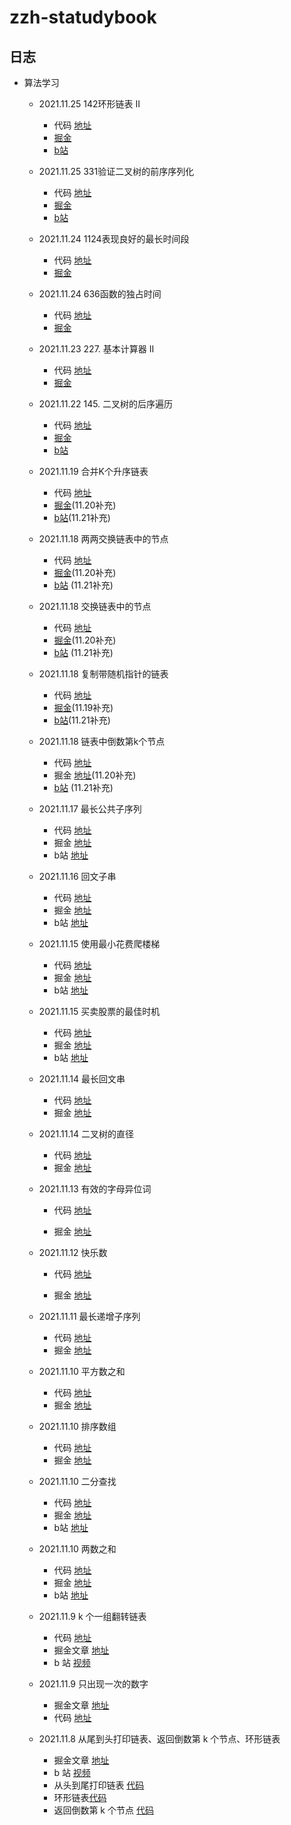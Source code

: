 <!--
 * @Author: your name
 * @Date: 2021-11-09 10:33:52
 * @LastEditTime: 2021-11-19 14:02:55
 * @LastEditors: Please set LastEditors
 * @Description: 打开koroFileHeader查看配置 进行设置: https://github.com/OBKoro1/koro1FileHeader/wiki/%E9%85%8D%E7%BD%AE
 * @FilePath: \zzh-statudybook\README.md
-->
<!-- 
- [代码]() 
- [掘金]() 
- [b站]() 
-->
# zzh-statudybook

## 日志

- 算法学习 
	- 2021.11.25 142环形链表 II
		- 代码 [地址](https://github.com/startgain/zzh-statudybook/blob/main/%E7%AE%97%E6%B3%95/leetCode/142环形链表II.html)
		- [掘金](https://juejin.cn/post/7034545652356874270/)
		- [b站](https://juejin.cn/post/7035266993687101453)
	- 2021.11.25 331验证二叉树的前序序列化
		- 代码 [地址](https://github.com/startgain/zzh-statudybook/blob/main/%E7%AE%97%E6%B3%95/leetCode/331验证二叉树的前序序列化.html)
		- [掘金](https://juejin.cn/post/7034545652356874270/)
		- [b站](https://www.bilibili.com/video/bv12Q4y1v7rp)
	- 2021.11.24 1124表现良好的最长时间段
		- 代码 [地址](https://github.com/startgain/zzh-statudybook/blob/main/%E7%AE%97%E6%B3%95/leetCode/1124表现良好的最长时间段.html)
		- [掘金](https://juejin.cn/post/7034208671227707428)
	- 2021.11.24 636函数的独占时间
		- 代码 [地址](https://github.com/startgain/zzh-statudybook/blob/main/%E7%AE%97%E6%B3%95/leetCode/636函数的独占时间.html)
		- [掘金](https://juejin.cn/post/7034166589960224782)
	- 2021.11.23 227. 基本计算器 II 
		- 代码 [地址](https://github.com/startgain/zzh-statudybook/blob/main/%E7%AE%97%E6%B3%95/leetCode/227.%20%E5%9F%BA%E6%9C%AC%E8%AE%A1%E7%AE%97%E5%99%A8%20II.html)
		- [掘金](https://juejin.cn/post/7033825333425995807/)
	- 2021.11.22 145. 二叉树的后序遍历
		- 代码 [地址](https://github.com/startgain/zzh-statudybook/blob/main/%E7%AE%97%E6%B3%95/leetCode/145.%20%E4%BA%8C%E5%8F%89%E6%A0%91%E7%9A%84%E5%90%8E%E5%BA%8F%E9%81%8D%E5%8E%86.html)
		- [掘金](https://juejin.cn/post/7033426861573013517/)
		- [b站](https://www.bilibili.com/video/BV1DL411T71U/)
	- 2021.11.19 合并K个升序链表
		- 代码 [地址](https://github.com/startgain/zzh-statudybook/blob/main/%E7%AE%97%E6%B3%95/leetCode/合并K个升序链表.html)
		- [掘金](https://juejin.cn/post/7033059148526780430)(11.20补充)
		- [b站](https://www.bilibili.com/video/BV1Sb4y1t7zu/)(11.21补充)
	- 2021.11.18 两两交换链表中的节点
		- 代码 [地址](https://github.com/startgain/zzh-statudybook/blob/main/%E7%AE%97%E6%B3%95/leetCode/两两交换链表中的节点.html)
		- [掘金](https://juejin.cn/post/7032692365571670046)(11.20补充)
		- [b站](https://www.bilibili.com/video/BV1rh41147ew/) (11.21补充)
	- 2021.11.18 交换链表中的节点
		- 代码 [地址](https://github.com/startgain/zzh-statudybook/blob/main/%E7%AE%97%E6%B3%95/leetCode/交换链表中的节点.html)
		- [掘金](https://juejin.cn/post/7032642194355781640)(11.20补充)
		- [b站](https://www.bilibili.com/video/BV14f4y1M7RL/) (11.21补充)
	- 2021.11.18 复制带随机指针的链表
		- 代码 [地址](https://github.com/startgain/zzh-statudybook/blob/main/%E7%AE%97%E6%B3%95/leetCode/复制带随机指针的链表.html)
		- [掘金](https://juejin.cn/post/7032335888809984030/)(11.19补充)
		- [b站](https://www.bilibili.com/video/BV1u44y1Y7WK/)(11.21补充)
	- 2021.11.18 链表中倒数第k个节点
		- 代码 [地址](https://github.com/startgain/zzh-statudybook/blob/main/%E7%AE%97%E6%B3%95/leetCode/链表中倒数第k个节点.html)
		- 掘金 [地址](https://juejin.cn/post/7031969449276080135/)(11.20补充)
		- [b站](https://www.bilibili.com/video/BV1mS4y197Vw/) (11.21补充)
	- 2021.11.17 最长公共子序列
		- 代码 [地址](https://github.com/startgain/zzh-statudybook/blob/main/%E7%AE%97%E6%B3%95/leetCode/最长公共子序列.html)
		- 掘金 [地址](https://juejin.cn/post/7031589995194351647)
		- b站 [地址](https://www.bilibili.com/video/BV1ar4y1k7XF/)
	- 2021.11.16 回文子串
		- 代码 [地址](https://github.com/startgain/zzh-statudybook/blob/main/%E7%AE%97%E6%B3%95/leetCode/回文子串.html)
		- 掘金 [地址](https://juejin.cn/post/7031222414457438222/)
		- b站 [地址](https://www.bilibili.com/video/BV1wL411g7FX/)
	- 2021.11.15 使用最小花费爬楼梯 
		- 代码 [地址](https://github.com/startgain/zzh-statudybook/blob/main/%E7%AE%97%E6%B3%95/leetCode/使用最小花费爬楼梯.html)
		- 掘金 [地址](https://juejin.cn/post/7030832746607935519/)
		- b站 [地址](https://www.bilibili.com/video/BV1sQ4y1U7BR/)
	-   2021.11.15 买卖股票的最佳时机 
		- 代码 [地址](https://github.com/startgain/zzh-statudybook/blob/main/%E7%AE%97%E6%B3%95/leetCode/买卖股票的最佳时机.html)
		- 掘金 [地址](https://juejin.cn/post/7030794575337750558)
		- b站 [地址](https://www.bilibili.com/video/BV1Yb4y1t7hV/)
	-   2021.11.14 最长回文串 
		- 代码 [地址](https://github.com/startgain/zzh-statudybook/blob/main/%E7%AE%97%E6%B3%95/leetCode/最长回文串.html)
		- 掘金 [地址](https://juejin.cn/post/7030461490880577573)

	-   2021.11.14  二叉树的直径 
		- 代码 [地址](https://github.com/startgain/zzh-statudybook/blob/main/%E7%AE%97%E6%B3%95/leetCode/二叉树的直径.html)
		- 掘金 [地址](https://juejin.cn/post/7030412939320360974)

	-   2021.11.13 有效的字母异位词 
		- 代码 [地址](https://github.com/startgain/zzh-statudybook/blob/main/%E7%AE%97%E6%B3%95/leetCode/有效的字母异位词.html)

		- 掘金 [地址](https://juejin.cn/post/7030083731171835940)
	-   2021.11.12 快乐数
		- 代码 [地址](https://github.com/startgain/zzh-statudybook/blob/main/%E7%AE%97%E6%B3%95/leetCode/快乐数.html)

		- 掘金 [地址](https://juejin.cn/post/7029713542202785828)

	-   2021.11.11 最长递增子序列
		- 代码 [地址](https://github.com/startgain/zzh-statudybook/blob/main/%E7%AE%97%E6%B3%95/leetCode/最长递增子序列.html)
		- 掘金 [地址](https://juejin.cn/post/7029332892903800846)

	-   2021.11.10 平方数之和
		- 代码 [地址](https://github.com/startgain/zzh-statudybook/blob/main/%E7%AE%97%E6%B3%95/leetCode/%E5%B9%B3%E6%96%B9%E6%95%B0%E4%B9%8B%E5%92%8C.html)
        - 掘金 [地址](https://juejin.cn/post/7028992548341284895)
	-   2021.11.10 排序数组
		- 代码 [地址](https://github.com/startgain/zzh-statudybook/blob/main/%E7%AE%97%E6%B3%95/leetCode/%E6%8E%92%E5%BA%8F%E6%95%B0%E7%BB%84.html)
        - 掘金 [地址](https://juejin.cn/post/7025801186238267428)
	-   2021.11.10 二分查找
		- 代码 [地址](https://github.com/startgain/zzh-statudybook/blob/main/%E7%AE%97%E6%B3%95/leetCode/二分查找.html)
        - 掘金 [地址](https://juejin.cn/post/7029337763539320869)
        - b站 [地址](https://www.bilibili.com/video/BV1CY411x7Re/)
	-   2021.11.10 两数之和
		- 代码 [地址](https://github.com/startgain/zzh-statudybook/blob/main/%E7%AE%97%E6%B3%95/leetCode/两数之和.html)
        - 掘金 [地址](https://juejin.cn/post/7029342691171237895)
        - b站 [地址](https://www.bilibili.com/video/BV12q4y137zz/)

	-   2021.11.9 k 个一组翻转链表
		-  代码 [地址](https://github.com/startgain/zzh-statudybook/blob/main/%E7%AE%97%E6%B3%95/leetCode/k%E4%B8%AA%E4%B8%80%E7%BB%84%E7%BF%BB%E8%BD%AC%E9%93%BE%E8%A1%A8.html)
		-   掘金文章 [地址](https://juejin.cn/post/7028626653584556039)
		-   b 站 [视频](https://www.bilibili.com/video/BV1VS4y1d71d/) 
			
	-   2021.11.9 只出现一次的数字
		-   掘金文章 [地址](https://juejin.cn/post/7028633444074651661)
		-   代码 [地址](https://github.com/startgain/zzh-statudybook/blob/main/%E7%AE%97%E6%B3%95/leetCode/%E5%8F%AA%E5%87%BA%E7%8E%B0%E4%B8%80%E6%AC%A1%E7%9A%84%E6%95%B0%E5%AD%97.html)
	-   2021.11.8 从尾到头打印链表、返回倒数第 k 个节点、环形链表
		-   掘金文章 [地址](https://juejin.cn/post/7028238439426293796)
		-   b 站 [视频](https://www.bilibili.com/video/BV1Bq4y137GT/)
		- 从头到尾打印链表 [代码](https://github.com/startgain/zzh-statudybook/blob/main/%E7%AE%97%E6%B3%95/leetCode/%E4%BB%8E%E5%B0%BE%E5%88%B0%E5%A4%B4%E6%89%93%E5%8D%B0%E9%93%BE%E8%A1%A8.html)
		- 环形链表[代码](https://github.com/startgain/zzh-statudybook/blob/main/%E7%AE%97%E6%B3%95/leetCode/%E7%8E%AF%E5%BD%A2%E9%93%BE%E8%A1%A8.html)
		- 返回倒数第 k 个节点 [代码](https://github.com/startgain/zzh-statudybook/blob/main/%E7%AE%97%E6%B3%95/leetCode/%E8%BF%94%E5%9B%9E%E5%80%92%E6%95%B0%E7%AC%AC%20k%20%E4%B8%AA%E8%8A%82%E7%82%B9.html)
    